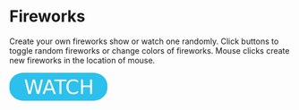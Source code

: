 # Fireworks

Create your own fireworks show or watch one randomly. Click buttons to toggle random fireworks or change colors of fireworks. Mouse clicks create new fireworks in the location of mouse.

[![button](watch.png)](fireworks.html)
